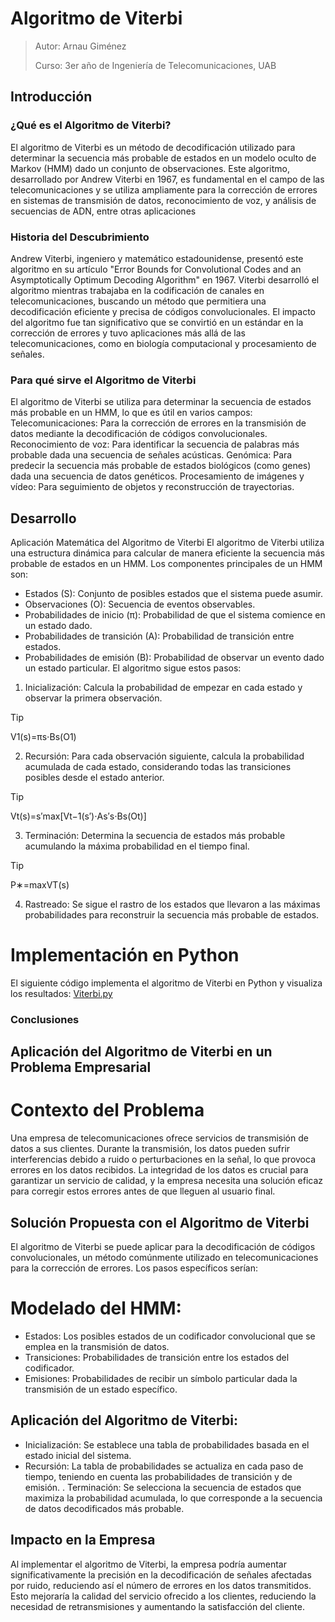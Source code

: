 # Algoritmo de Viterbi
> Autor: Arnau Giménez
>
>Curso: 3er año de Ingeniería de Telecomunicaciones, UAB
## Introducción
### ¿Qué es el Algoritmo de Viterbi?
El algoritmo de Viterbi es un método de decodificación utilizado para determinar la secuencia más probable de estados en un modelo oculto de Markov (HMM) dado un conjunto de observaciones. Este algoritmo, desarrollado por Andrew Viterbi en 1967, es fundamental en el campo de las telecomunicaciones y se utiliza ampliamente para la corrección de errores en sistemas de transmisión de datos, reconocimiento de voz, y análisis de secuencias de ADN, entre otras aplicaciones
### Historia del Descubrimiento
Andrew Viterbi, ingeniero y matemático estadounidense, presentó este algoritmo en su artículo "Error Bounds for Convolutional Codes and an Asymptotically Optimum Decoding Algorithm" en 1967. Viterbi desarrolló el algoritmo mientras trabajaba en la codificación de canales en telecomunicaciones, buscando un método que permitiera una decodificación eficiente y precisa de códigos convolucionales. El impacto del algoritmo fue tan significativo que se convirtió en un estándar en la corrección de errores y tuvo aplicaciones más allá de las telecomunicaciones, como en biología computacional y procesamiento de señales.
### Para qué sirve el Algoritmo de Viterbi
El algoritmo de Viterbi se utiliza para determinar la secuencia de estados más probable en un HMM, lo que es útil en varios campos:
Telecomunicaciones: Para la corrección de errores en la transmisión de datos mediante la decodificación de códigos convolucionales.
Reconocimiento de voz: Para identificar la secuencia de palabras más probable dada una secuencia de señales acústicas.
Genómica: Para predecir la secuencia más probable de estados biológicos (como genes) dada una secuencia de datos genéticos.
Procesamiento de imágenes y vídeo: Para seguimiento de objetos y reconstrucción de trayectorias.
## Desarrollo
Aplicación Matemática del Algoritmo de Viterbi
El algoritmo de Viterbi utiliza una estructura dinámica para calcular de manera eficiente la secuencia más probable de estados en un HMM. Los componentes principales de un HMM son:
- Estados (S): Conjunto de posibles estados que el sistema puede asumir.
- Observaciones (O): Secuencia de eventos observables.
- Probabilidades de inicio (π): Probabilidad de que el sistema comience en un estado dado.
- Probabilidades de transición (A): Probabilidad de transición entre estados.
- Probabilidades de emisión (B): Probabilidad de observar un evento dado un estado particular.
El algoritmo sigue estos pasos:
1. Inicialización: Calcula la probabilidad de empezar en cada estado y observar la primera observación.
> [!TIP]
>	V1​(s)=πs​⋅Bs​(O1​)
2. Recursión: Para cada observación siguiente, calcula la probabilidad acumulada de cada estado, considerando todas las transiciones posibles desde el estado anterior.
 > [!TIP]
 >	Vt​(s)=s′max​[Vt−1​(s′)⋅As′s​⋅Bs​(Ot​)]
3. Terminación: Determina la secuencia de estados más probable acumulando la máxima probabilidad en el tiempo final.
 > [!TIP]
 > P∗=max​VT​(s)
4. Rastreado: Se sigue el rastro de los estados que llevaron a las máximas probabilidades para reconstruir la secuencia más probable de estados.
# Implementación en Python
El siguiente código implementa el algoritmo de Viterbi en Python y visualiza los resultados:
[Viterbi.py](https://github.com/Gimi-code/Algoritmo-Viterbi.git)
### Conclusiones
## Aplicación del Algoritmo de Viterbi en un Problema Empresarial
# Contexto del Problema
Una empresa de telecomunicaciones ofrece servicios de transmisión de datos a sus clientes. Durante la transmisión, los datos pueden sufrir interferencias debido a ruido o perturbaciones en la señal, lo que provoca errores en los datos recibidos. La integridad de los datos es crucial para garantizar un servicio de calidad, y la empresa necesita una solución eficaz para corregir estos errores antes de que lleguen al usuario final.
## Solución Propuesta con el Algoritmo de Viterbi
El algoritmo de Viterbi se puede aplicar para la decodificación de códigos convolucionales, un método comúnmente utilizado en telecomunicaciones para la corrección de errores. Los pasos específicos serían:
# Modelado del HMM:
- Estados: Los posibles estados de un codificador convolucional que se emplea en la transmisión de datos.
- Transiciones: Probabilidades de transición entre los estados del codificador.
- Emisiones: Probabilidades de recibir un símbolo particular dada la transmisión de un estado específico.
## Aplicación del Algoritmo de Viterbi:
- Inicialización: Se establece una tabla de probabilidades basada en el estado inicial del sistema.
- Recursión: La tabla de probabilidades se actualiza en cada paso de tiempo, teniendo en cuenta las probabilidades de transición y de emisión.
. Terminación: Se selecciona la secuencia de estados que maximiza la probabilidad acumulada, lo que corresponde a la secuencia de datos decodificados más probable.
## Impacto en la Empresa
Al implementar el algoritmo de Viterbi, la empresa podría aumentar significativamente la precisión en la decodificación de señales afectadas por ruido, reduciendo así el número de errores en los datos transmitidos. Esto mejoraría la calidad del servicio ofrecido a los clientes, reduciendo la necesidad de retransmisiones y aumentando la satisfacción del cliente.

